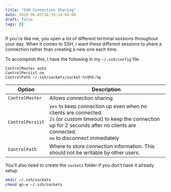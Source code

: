 ```yaml
---
title: "SSH Connection Sharing"
date: 2020-06-05T16:39:24-04:00
draft: false
tags: []
---
```

If you're like me, you open a lot of different terminal sessions throughout your day. When it comes to SSH, I want these different sessions to share a connection rather than creating a new one each time.

To accomplish this, I have the following in my `~/.ssh/config` file.

```
ControlMaster auto
ControlPersist no
ControlPath ~/.ssh/sockets/socket-%r@%h:%p
```

| Option           | Description                                                  |
| ---------------- | ------------------------------------------------------------ |
| `ControlMaster`  | Allows connection sharing                                    |
| `ControlPersist` | `yes` to keep connection up even when no clients are connected.<br />`2s` (or custom timeout) to keep the connection up for 2 seconds after no clients are connected.<br />`no` to disconnect immediately |
| `ControlPath`    | Where to store connection information. This should not be writable by other users. |


You'll also need to create the `sockets` folder if you don't have it already setup.

```bash
mkdir ~/.ssh/sockets
chmod go-w ~/.ssh/sockets
```

